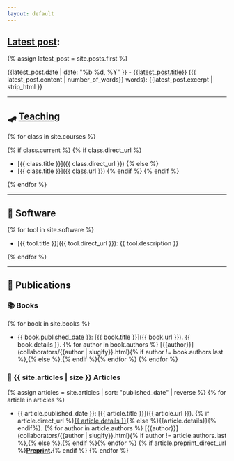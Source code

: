 ```yaml
---
layout: default
---
```


## [Latest post]({{site.baseurl}}/posts/):

{% assign latest_post = site.posts.first %}

{{latest_post.date | date: "%b %d, %Y" }} - [{{latest_post.title}}]({{latest_post.url}}) ({{ latest_post.content | number_of_words}} words): {{latest_post.excerpt | strip_html }}

---

## 🛹 [Teaching](teaching/)

{% for class in site.courses %}

{% if class.current %}
{% if class.direct_url %}

- [{{ class.title }}]({{ class.direct_url }})
  {% else %}
- [{{ class.title }}]({{ class.url }})
  {% endif %}
  {% endif %}

{% endfor %}

---

## 🍦 Software

{% for tool in site.software %}

- [{{ tool.title }}]({{ tool.direct_url }}): {{ tool.description }}

{% endfor %}

---

## 📢 Publications

### 📚 Books

{% for book in site.books %}

- {{ book.published_date }}: [{{ book.title }}]({{ book.url }}). {{ book.details }}.
  {% for author in book.authors %} [{{author}}](collaborators/{{author | slugify}}.html){% if author != book.authors.last %},{% else %}.{% endif %}{% endfor %}
  {% endfor %}

### 📝 {{ site.articles | size }} Articles

{% assign articles = site.articles | sort: "published_date" | reverse %}
{% for article in articles %}

- {{ article.published_date }}: [{{ article.title }}]({{ article.url }}). {% if article.direct_url %}[{{ article.details }}]({{article.direct_url}}){% else %}{{article.details}}{% endif%}.
  {% for author in article.authors %} [{{author}}](collaborators/{{author | slugify}}.html){% if author != article.authors.last %},{% else %}.{% endif %}{% endfor %}
  {% if article.preprint_direct_url %}**[Preprint]({{article.preprint_direct_url}}).**{% endif %}
  {% endfor %}
